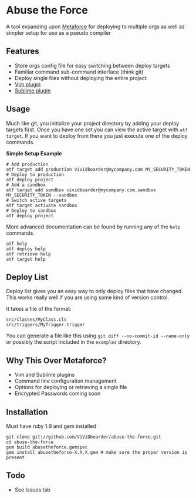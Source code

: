 Abuse the Force
===============

A tool expanding upon [Metaforce](https://github.com/ejholmes/metaforce) for deploying to
multiple orgs as well as simpler setup for use as a pseudo compiler

Features
--------
* Store orgs config file for easy switching between deploy targets
* Familiar command sub-command interface (think git)
* Deploy single files without deploying the entire project
* [Vim plugin](https://github.com/ViViDboarder/vim-abuse-the-force)
* [Sublime plugin](https://github.com/ViViDboarder/sublime-abuse-the-force)

Usage
-----
Much like git, you initialize your project directory by adding your deploy targets first. 
Once you have one set you can view the active target with `atf target`. If you want to deploy
from there you just execute one of the deploy commands.

**Simple Setup Example**
    
    # Add production
    atf target add production vividboarder@mycompany.com MY_SECURITY_TOKEN
    # Deploy to production
    atf deploy project
    # Add a sandbox
    atf target add sandbox vividboarder@mycompany.com.sandbox MY_SECURITY_TOKEN --sandbox
    # Switch active targets
    atf target activate sandbox
    # Deploy to sandbox
    atf deploy project

More advanced documentation can be found by running any of the `help` commands.

    atf help
    atf deploy help
    atf retrieve help
    atf target help

Deploy List
-----------
Deploy list gives you an easy way to only deploy files that have changed. This works really well if you are
using some kind of version control.

It takes a file of the format:

    src/classes/MyClass.cls
    src/triggers/MyTrigger.trigger

You can generate a file like this using `git diff --no-commit-id --name-only` or possibly the script included 
in the `examples` directory.

Why This Over Metaforce?
------------------------
* Vim and Sublime plugins
* Command line configuration management
* Options for deploying or retrieving a single file
* Encrypted Passwords coming soon

Installation
------------
Must have ruby 1.9 and gem installed

    git clone git://github.com/ViViDboarder/abuse-the-force.git
    cd abuse-the-force
    gem build abusetheforce.gemspec
    gem install abusetheforce-X.X.X.gem # make sure the proper version is present

Todo
----
* See Issues tab
